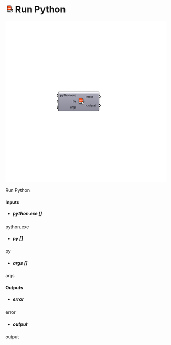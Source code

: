 # ![](../../images/icons/Run_Python.png) Run Python

![](../../images/components/Run_Python.png)

Run Python

#### Inputs
* ##### python.exe []
python.exe
* ##### py []
py
* ##### args []
args

#### Outputs
* ##### error
error
* ##### output
output